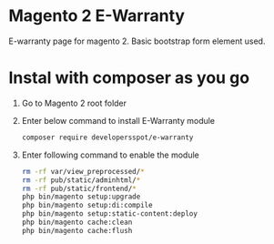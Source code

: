 # Magento 2 E-Warranty
E-warranty page for magento 2. Basic bootstrap form element used.
# Instal with composer as you go
1. Go to Magento 2 root folder
2. Enter below command to install E-Warranty module
   ````bash
   composer require developersspot/e-warranty
   ````
3. Enter following command to enable the module

    ````bash
   rm -rf var/view_preprocessed/*
   rm -rf pub/static/adminhtml/*
   rm -rf pub/static/frontend/*
   php bin/magento setup:upgrade
   php bin/magento setup:di:compile
   php bin/magento setup:static-content:deploy
   php bin/magento cache:clean
   php bin/magento cache:flush
   ````
